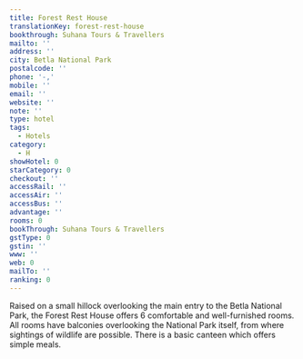 ```yaml
---
title: Forest Rest House
translationKey: forest-rest-house
bookthrough: Suhana Tours & Travellers
mailto: ''
address: ''
city: Betla National Park
postalcode: ''
phone: '-,'
mobile: ''
email: ''
website: ''
note: ''
type: hotel
tags:
  - Hotels
category:
  - H
showHotel: 0
starCategory: 0
checkout: ''
accessRail: ''
accessAir: ''
accessBus: ''
advantage: ''
rooms: 0
bookThrough: Suhana Tours & Travellers
gstType: 0
gstin: ''
www: ''
web: 0
mailTo: ''
ranking: 0
---
```







Raised on a small hillock overlooking the main entry to the Betla National Park, the Forest Rest House offers 6 comfortable and well-furnished rooms.     All rooms have balconies overlooking the National Park itself, from where sightings of wildlife are possible. There is a basic canteen which offers simple meals.    